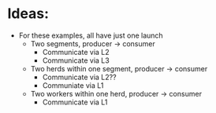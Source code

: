 # Ideas:

* For these examples, all have just one launch
  * Two segments, producer -> consumer
    * Communicate via L2
    * Communicate via L3
  * Two herds within one segment, producer -> consumer
    * Communicate via L2??
    * Communiate via L1
  * Two workers within one herd, producer -> consumer
    * Communicate via L1
